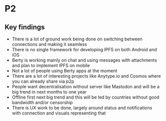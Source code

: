 # P2

## Key findings

* There is a lot of ground work being done on switching between connections and making it seamless
* There is no single framework for developing IPFS on both Android and iOS
* Berty is working mainly on chat and using messages with attachments and plan to implement  IPFS on mobile
* Not a lot of people using Berty apps at the moment
* There are a lot of interesting projects like Anytype.io and Cosmos where you can already share via p2p
* People want decentralisation without server like Mastodon and will be a big trend in next months to one year
* Offline first next big trend and this will be led by countries without good bandwidth and/or censorship
* There is UX work to be done, largely around status and notifications with connection and visuals representing that
